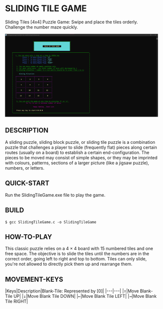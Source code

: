 # SLIDING TILE GAME

 Sliding Tiles [4x4] Puzzle Game: Swipe and place the tiles orderly.
 Challenge the number maze quickly.  
 
 ![thumbnail](./GamePlay.png)

## DESCRIPTION
A sliding puzzle, sliding block puzzle, or sliding tile puzzle is a combination puzzle that challenges a player to slide (frequently flat) pieces along certain routes (usually on a board) to establish a certain end-configuration.
The pieces to be moved may consist of simple shapes, or they may be imprinted with colours, patterns, sections of a larger picture (like a jigsaw puzzle), numbers, or letters.

## QUICK-START
 Run the SlidingTileGame.exe file to play the game.

## BUILD
 ```console
$ gcc SlidingTileGame.c -o SlidingTileGame
```

## HOW-TO-PLAY
 This classic puzzle relies on a 4 × 4 board with 15 numbered tiles and one free space.
 The objective is to slide the tiles until the numbers are in the correct order, going left to right and top to bottom.
 Tiles can only slide, you're not allowed to directly pick them up and rearrange them.

## MOVEMENT-KEYS
|Keys|Description|Blank-Tile: Represented by [0]|
|---|---|
|<kbd>↑</kbd>|Move Blank-Tile UP|
|<kbd>↓</kbd>|Move Blank Tile DOWN|
|<kbd>←</kbd>|Move Blank Tile LEFT|
|<kbd>→</kbd>|Move Blank Tile RIGHT|


